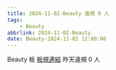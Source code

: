 ```yaml
---
title: 2024-11-02-Beauty 違規 0 人
tags:
    - Beauty
abbrlink: 2024-11-02-Beauty
date: Beauty-2024-11-02 12:00:00
---
```

Beauty 板 [板規連結](https://www.ptt.cc/bbs/Beauty/M.1630069980.A.84B.html)
昨天違規 0 人

